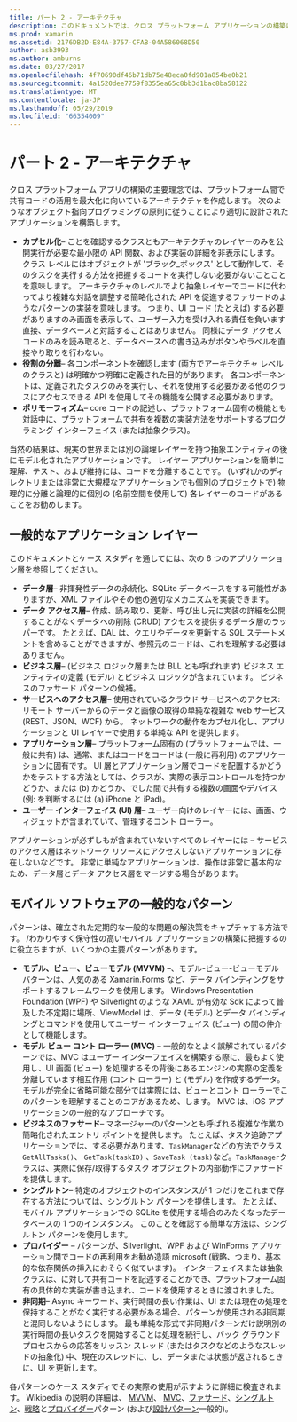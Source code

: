 ```yaml
---
title: パート 2 - アーキテクチャ
description: このドキュメントでは、クロス プラットフォーム アプリケーションの構築に役立つアーキテクチャ パターンについて説明します。 一般的なアプリケーション レイヤー (データ層、データ アクセス層など) と (MVVM、MVC など) の一般的なモバイル ソフトウェア パターンについて説明します
ms.prod: xamarin
ms.assetid: 2176DB2D-E84A-3757-CFAB-04A586068D50
author: asb3993
ms.author: amburns
ms.date: 03/27/2017
ms.openlocfilehash: 4f70690df46b71db75e48eca0fd901a854be0b21
ms.sourcegitcommit: 4a1520dee7759f8355ea65c8bb3d1bac8ba58122
ms.translationtype: MT
ms.contentlocale: ja-JP
ms.lasthandoff: 05/29/2019
ms.locfileid: "66354009"
---
```

# <a name="part-2---architecture"></a>パート 2 - アーキテクチャ

クロス プラットフォーム アプリの構築の主要理念では、プラットフォーム間で共有コードの活用を最大化に向いているアーキテクチャを作成します。 次のようなオブジェクト指向プログラミングの原則に従うことにより適切に設計されたアプリケーションを構築します。

-   **カプセル化**– ことを確認するクラスともアーキテクチャのレイヤーのみを公開実行が必要な最小限の API 関数、および実装の詳細を非表示にします。 クラス レベルにはオブジェクトが 'ブラック_ボックス' として動作して、そのタスクを実行する方法を把握するコードを実行しない必要がないことことを意味します。 アーキテクチャのレベルでより抽象レイヤーでコードに代わってより複雑な対話を調整する簡略化された API を促進するファサードのようなパターンの実装を意味します。 つまり、UI コード (たとえば) する必要がありますのみ画面を表示して、ユーザー入力を受け入れる責任を負います直接、データベースと対話することはありません。 同様にデータ アクセス コードのみを読み取ると、データベースへの書き込みがボタンやラベルを直接やり取りを行わない。
-   **役割の分離**– 各コンポーネントを確認します (両方でアーキテクチャ レベルのクラスと) は明確かつ明確に定義された目的があります。 各コンポーネントは、定義されたタスクのみを実行し、それを使用する必要がある他のクラスにアクセスできる API を使用してその機能を公開する必要があります。
-   **ポリモーフィズム**– core コードの記述し、プラットフォーム固有の機能とも対話中に、プラットフォームで共有を複数の実装方法をサポートするプログラミング インターフェイス (または抽象クラス)。


当然の結果は、現実の世界または別の論理レイヤーを持つ抽象エンティティの後にモデル化されたアプリケーションです。 レイヤー アプリケーションを簡単に理解、テスト、および維持には、コードを分離することです。 (いずれかのディレクトリまたは非常に大規模なアプリケーションでも個別のプロジェクトで) 物理的に分離と論理的に個別の (名前空間を使用して) 各レイヤーのコードがあることをお勧めします。

 <a name="Typical_Application_Layers" />


## <a name="typical-application-layers"></a>一般的なアプリケーション レイヤー

このドキュメントとケース スタディを通してには、次の 6 つのアプリケーション層を参照してください。

-   **データ層**– 非揮発性データの永続化、SQLite データベースをする可能性がありますが、XML ファイルやその他の適切なメカニズムを実装できます。
-   **データ アクセス層**– 作成、読み取り、更新、呼び出し元に実装の詳細を公開することがなくデータへの削除 (CRUD) アクセスを提供するデータ層のラッパーです。 たとえば、DAL は、クエリやデータを更新する SQL ステートメントを含めることができますが、参照元のコードは、これを理解する必要はありません。
-   **ビジネス層**– (ビジネス ロジック層または BLL とも呼ばれます) ビジネス エンティティの定義 (モデル) とビジネス ロジックが含まれています。 ビジネスのファサード パターンの候補。
-   **サービスへのアクセス層**– 使用されているクラウド サービスへのアクセス: リモート サーバーからのデータと画像の取得の単純な複雑な web サービス (REST、JSON、WCF) から。 ネットワークの動作をカプセル化し、アプリケーションと UI レイヤーで使用する単純な API を提供します。
-   **アプリケーション層**– プラットフォーム固有の (プラットフォームでは、一般に共有) は、通常、またはコードをコードは (一般に再利用) のアプリケーションに固有です。 UI 層とアプリケーション層でコードを配置するかどうかをテストする方法としては、クラスが、実際の表示コントロールを持つかどうか、または (b) かどうか、でした間で共有する複数の画面やデバイス (例: を判断するには (a) iPhone と iPad)。
-   **ユーザー インターフェイス (UI) 層**– ユーザー向けのレイヤーには、画面、ウィジェットが含まれていて、管理するコント ローラー。


アプリケーションが必ずしもが含まれていないすべてのレイヤーには – サービスのアクセス層はネットワーク リソースにアクセスしないアプリケーションに存在しないなどです。 非常に単純なアプリケーションは、操作は非常に基本的なため、データ層とデータ アクセス層をマージする場合があります。

 <a name="Common_Mobile_Software_Patterns" />


## <a name="common-mobile-software-patterns"></a>モバイル ソフトウェアの一般的なパターン

パターンは、確立された定期的な一般的な問題の解決策をキャプチャする方法です。 /わかりやすく保守性の高いモバイル アプリケーションの構築に把握するのに役立ちますが、いくつかの主要パターンがあります。

-   **モデル、ビュー、ビューモデル (MVVM)** –、モデル-ビュー-ビューモデル パターンは、人気のある Xamarin.Forms など、データ バインディングをサポートするフレームワークを使用します。 Windows Presentation Foundation (WPF) や Silverlight のような XAML が有効な Sdk によって普及した不定期に場所、ViewModel は、データ (モデル) とデータ バインディングとコマンドを使用してユーザー インターフェイス (ビュー) の間の仲介として機能します。
-   **モデル ビュー コント ローラー (MVC)** – 一般的なとよく誤解されているパターンでは、MVC はユーザー インターフェイスを構築する際に、最もよく使用し、UI 画面 (ビュー) を処理するその背後にあるエンジンの実際の定義を分離しています相互作用 (コント ローラー) と (モデル) を作成するデータ。 モデルが完全に省略可能な部分では実際には、ビューとコント ローラーでこのパターンを理解することのコアがあるため、します。 MVC は、iOS アプリケーションの一般的なアプローチです。
-   **ビジネスのファサード**– マネージャーのパターンとも呼ばれる複雑な作業の簡略化されたエントリ ポイントを提供します。 たとえば、タスク追跡アプリケーションでは、する必要があります、`TaskManager`などの方法でクラス`GetAllTasks()`、 `GetTask(taskID)` 、`SaveTask (task)`など。`TaskManager`クラスは、実際に保存/取得するタスク オブジェクトの内部動作にファサードを提供します。
-   **シングルトン**– 特定のオブジェクトのインスタンスが 1 つだけをこれまで存在する方法については、シングルトン パターンを提供します。 たとえば、モバイル アプリケーションでの SQLite を使用する場合のみたくなったデータベースの 1 つのインスタンス。 このことを確認する簡単な方法は、シングルトン パターンを使用します。
-   **プロバイダー** – パターンが、Silverlight、WPF および WinForms アプリケーション間でコードの再利用をお勧め造語 microsoft (戦略、つまり、基本的な依存関係の挿入におそらく似ています)。 インターフェイスまたは抽象クラスは、に対して共有コードを記述することができ、プラットフォーム固有の具体的な実装が書き込まれ、コードを使用するときに渡されました。
-   **非同期**– Async キーワード、実行時間の長い作業は、UI または現在の処理を保持することがなく実行する必要がある場合、パターンが使用される非同期と混同しないようにします。 最も単純な形式で非同期パターンだけ説明別の実行時間の長いタスクを開始することは処理を続行し、バック グラウンド プロセスからの応答をリッスン スレッド (またはタスクなどのようなスレッドの抽象化) 中、現在のスレッドに、し、データまたは状態が返されるときに、UI を更新します。


各パターンのケース スタディでその実際の使用が示すように詳細に検査されます。 Wikipedia の説明の詳細は、 [MVVM](https://en.wikipedia.org/wiki/Model–view–viewmodel)、 [MVC](https://en.wikipedia.org/wiki/Model–view–controller)、[ファサード](https://en.wikipedia.org/wiki/Facade_pattern)、[シングルトン](https://en.wikipedia.org/wiki/Singleton_pattern)、[戦略](https://en.wikipedia.org/wiki/Strategy_pattern)と[プロバイダー](https://en.wikipedia.org/wiki/Provider_model)パターン (および[設計パターン](https://en.wikipedia.org/wiki/Design_Patterns)一般的)。
